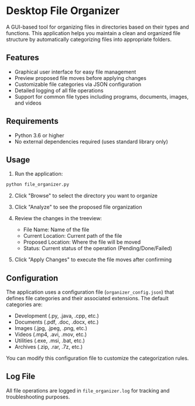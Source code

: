 # Desktop File Organizer

A GUI-based tool for organizing files in directories based on their types and functions. This application helps you maintain a clean and organized file structure by automatically categorizing files into appropriate folders.

## Features

- Graphical user interface for easy file management
- Preview proposed file moves before applying changes
- Customizable file categories via JSON configuration
- Detailed logging of all file operations
- Support for common file types including programs, documents, images, and videos

## Requirements

- Python 3.6 or higher
- No external dependencies required (uses standard library only)

## Usage

1. Run the application:
```bash
python file_organizer.py
```

2. Click "Browse" to select the directory you want to organize

3. Click "Analyze" to see the proposed file organization

4. Review the changes in the treeview:
   - File Name: Name of the file
   - Current Location: Current path of the file
   - Proposed Location: Where the file will be moved
   - Status: Current status of the operation (Pending/Done/Failed)

5. Click "Apply Changes" to execute the file moves after confirming

## Configuration

The application uses a configuration file (`organizer_config.json`) that defines file categories and their associated extensions. The default categories are:

- Development (.py, .java, .cpp, etc.)
- Documents (.pdf, .doc, .docx, etc.)
- Images (.jpg, .jpeg, .png, etc.)
- Videos (.mp4, .avi, .mov, etc.)
- Utilities (.exe, .msi, .bat, etc.)
- Archives (.zip, .rar, .7z, etc.)

You can modify this configuration file to customize the categorization rules.

## Log File

All file operations are logged in `file_organizer.log` for tracking and troubleshooting purposes.
